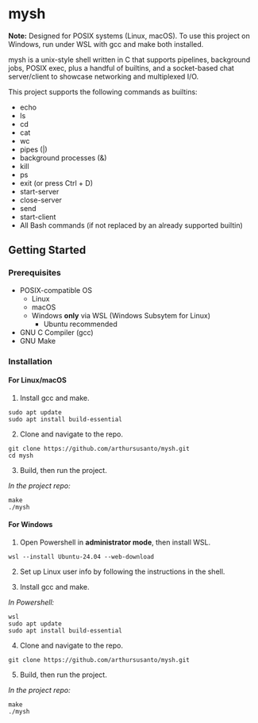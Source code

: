 # mysh

**Note:** Designed for POSIX systems (Linux, macOS). To use this project on Windows, run under WSL with gcc and make both installed.

mysh is a unix-style shell written in C that supports pipelines, background jobs, POSIX exec, plus a handful of builtins, and a socket-based chat server/client to showcase networking and multiplexed I/O.

This project supports the following commands as builtins:

- echo
- ls
- cd
- cat
- wc
- pipes (|)
- background processes (&)
- kill
- ps
- exit (or press Ctrl + D)
- start-server
- close-server
- send
- start-client
- All Bash commands (if not replaced by an already supported builtin)

## Getting Started

### Prerequisites

- POSIX-compatible OS
  - Linux
  - macOS
  - Windows **only** via WSL (Windows Subsytem for Linux)
    - Ubuntu recommended
- GNU C Compiler (gcc)
- GNU Make

### Installation

#### For Linux/macOS

1. Install gcc and make.

```
sudo apt update
sudo apt install build-essential
```

2. Clone and navigate to the repo.

```
git clone https://github.com/arthursusanto/mysh.git
cd mysh
```

3. Build, then run the project.

_In the project repo:_

```
make
./mysh
```

#### For Windows

1. Open Powershell in **administrator mode**, then install WSL.

```
wsl --install Ubuntu-24.04 --web-download
```

2. Set up Linux user info by following the instructions in the shell.

3. Install gcc and make.

_In Powershell:_

```
wsl
sudo apt update
sudo apt install build-essential
```

4. Clone and navigate to the repo.

```
git clone https://github.com/arthursusanto/mysh.git
```

5. Build, then run the project.

_In the project repo:_

```
make
./mysh
```
